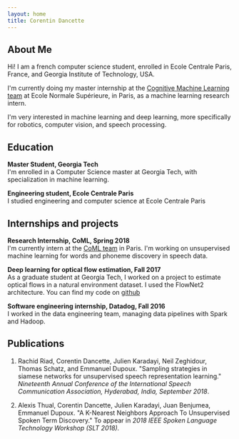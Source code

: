 ```yaml
---
layout: home
title: Corentin Dancette
---
```



## About Me

Hi! I am a french computer science student, enrolled in Ecole Centrale Paris, France, and Georgia Institute of Technology, USA.

I'm currently doing my master internship at the [Cognitive Machine Learning team](http://www.lscp.net/persons/dupoux/bootphon/index.html) 
at Ecole Normale Supérieure, in Paris, as a machine learning research intern.

I'm very interested in machine learning and deep learning, more specifically for robotics, computer vision, and speech processing.

## Education

**Master Student, Georgia Tech**  
I'm enrolled in a Computer Science master at Georgia Tech, with specialization in machine learning. 

**Engineering student, Ecole Centrale Paris**  
I studied engineering and computer science at Ecole Centrale Paris

## Internships and projects

**Research Internship, CoML, Spring 2018**  
I'm currently intern at the [CoML team](http://www.lscp.net/persons/dupoux/bootphon/index.html) 
in Paris. I'm working on unsupervised machine learning for words and phoneme discovery
in speech data.

**Deep learning for optical flow estimation, Fall 2017**  
As a graduate student at Georgia Tech, I worked on a project to estimate optical flows in a natural environment dataset. 
I used the FlowNet2 architecture. You can find my code on [github](https://github.com/cdancette/flownet-tools)

**Software engineering internship, Datadog, Fall 2016**  
I worked in the data engineering team, managing data pipelines with Spark and Hadoop. 


## Publications

1. Rachid Riad, Corentin Dancette, Julien Karadayi, Neil Zeghidour, Thomas Schatz, and Emmanuel Dupoux. "Sampling strategies in siamese networks for unsupervised speech representation learning." *Nineteenth Annual Conference of the International Speech Communication Association, Hyderabad, India, September 2018*.

2. Alexis Thual, Corentin Dancette, Julien Karadayi, Juan Benjumea, Emmanuel Dupoux. "A K-Nearest Neighbors Approach To Unsupervised Spoken Term Discovery." To appear in *2018 IEEE Spoken Language Technology Workshop (SLT 2018).*

<!-- 
## Links

## Publications


## Typography


This is a [link](http://google.com). Something *italics* and something **bold**.

Here is a table

Year | Award | Category
-----|-------|--------
2014 | Emmy  | Won Outstanding Lead Actor in a miniseries or a movie
2015 | BAFTA | Nominated for Best Leading Actor for Sherlock
2014 | Satellite | Won Best Actor miniseries or television film

Here is a horizontal rule

---

Here is a blockquote

> To a great mind, nothing is little

## References

* Foo Bar: Head of Department, Placeholder Names, Lorem
* John Doe: Associate Professor, Department of Computer Science, Ipsum
 -->

